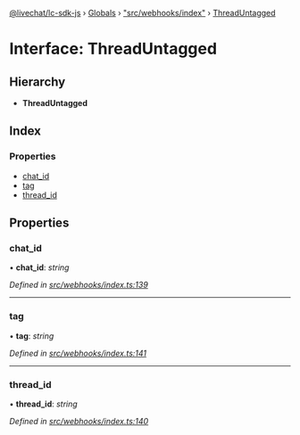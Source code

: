 [@livechat/lc-sdk-js](../README.md) › [Globals](../globals.md) › ["src/webhooks/index"](../modules/_src_webhooks_index_.md) › [ThreadUntagged](_src_webhooks_index_.threaduntagged.md)

# Interface: ThreadUntagged

## Hierarchy

* **ThreadUntagged**

## Index

### Properties

* [chat_id](_src_webhooks_index_.threaduntagged.md#chat_id)
* [tag](_src_webhooks_index_.threaduntagged.md#tag)
* [thread_id](_src_webhooks_index_.threaduntagged.md#thread_id)

## Properties

###  chat_id

• **chat_id**: *string*

*Defined in [src/webhooks/index.ts:139](https://github.com/livechat/lc-sdk-js/blob/3cb601c/src/webhooks/index.ts#L139)*

___

###  tag

• **tag**: *string*

*Defined in [src/webhooks/index.ts:141](https://github.com/livechat/lc-sdk-js/blob/3cb601c/src/webhooks/index.ts#L141)*

___

###  thread_id

• **thread_id**: *string*

*Defined in [src/webhooks/index.ts:140](https://github.com/livechat/lc-sdk-js/blob/3cb601c/src/webhooks/index.ts#L140)*

